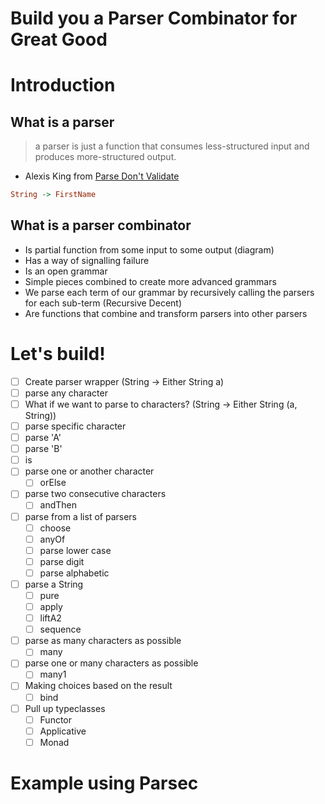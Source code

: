 # Build you a Parser Combinator for Great Good

# Introduction

## What is a parser

> a parser is just a function that consumes less-structured input and produces more-structured output.  
- Alexis King from [Parse Don't Validate](https://lexi-lambda.github.io/blog/2019/11/05/parse-don-t-validate/)

```haskell
String -> FirstName
```

## What is a parser combinator

- Is partial function from some input to some output (diagram)
- Has a way of signalling failure
- Is an open grammar
- Simple pieces combined to create more advanced grammars
- We parse each term of our grammar by recursively calling the parsers for each sub-term (Recursive Decent)
- Are functions that combine and transform parsers into other parsers


# Let's build!

- [ ] Create parser wrapper (String -> Either String a)
- [ ] parse any character
- [ ] What if we want to parse to characters? (String -> Either String (a, String))
- [ ] parse specific character
 - [ ] parse 'A'
 - [ ] parse 'B'
 - [ ] is
- [ ] parse one or another character
  - [ ] orElse
- [ ] parse two consecutive characters
  - [ ] andThen
- [ ] parse from a list of parsers
  - [ ] choose
  - [ ] anyOf
  - [ ] parse lower case
  - [ ] parse digit
  - [ ] parse alphabetic
- [ ] parse a String
  - [ ] pure
  - [ ] apply
  - [ ] liftA2
  - [ ] sequence
- [ ] parse as many characters as possible
  - [ ] many
- [ ] parse one or many characters as possible
  - [ ] many1
- [ ] Making choices based on the result
  - [ ] bind
- [ ] Pull up typeclasses
  - [ ] Functor
  - [ ] Applicative
  - [ ] Monad

# Example using Parsec
